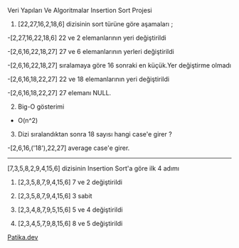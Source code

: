 Veri Yapıları Ve Algoritmalar Insertion Sort Projesi

1. [22,27,16,2,18,6] dizisinin sort türüne göre aşamaları ;

-[2,27,16,22,18,6] 22 ve 2 elemanlarının yeri değiştirildi

-[2,6,16,22,18,27] 27 ve 6 elemanlarının yerleri değiştirildi

-[2,6,16,22,18,27] sıralamaya göre 16 sonraki en küçük.Yer değiştirme olmadı

-[2,6,16,18,22,27] 22 ve 18 elemanlarının yeri değiştirildi

-[2,6,16,18,22,27] 27 elemanı NULL.

2. Big-O gösterimi

- O(n^2)

3. Dizi sıralandıktan sonra 18 sayısı hangi case'e girer ?

-[2,6,16,('18'),22,27] average case'e girer.

---------------------------------------------------------------------
[7,3,5,8,2,9,4,15,6] dizisinin Insertion Sort'a göre ilk 4 adımı


1. [2,3,5,8,7,9,4,15,6] 7 ve 2 değiştirildi

2. [2,3,5,8,7,9,4,15,6] 3 sabit

3. [2,3,4,8,7,9,5,15,6] 5 ve 4 değiştirildi

4. [2,3,4,5,7,9,8,15,6] 8 ve 5 değiştirildi


[Patika.dev](https://www.patika.dev/tr)